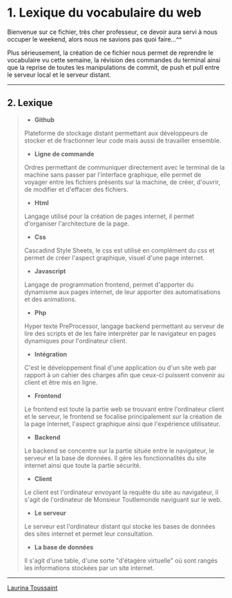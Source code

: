 # 1. Lexique du vocabulaire du web  

Bienvenue sur ce fichier, très cher professeur, ce devoir aura servi à nous occuper le weekend, alors nous ne savions pas quoi faire...^^  

Plus sérieusement, la création de ce fichier nous permet de reprendre le vocabulaire vu cette semaine,  la révision des commandes du terminal ainsi que la reprise de toutes les manipulations de commit, de push et pull entre le serveur local et le serveur distant.</p>

***


## 2. Lexique



> - **Github**
> 
>Plateforme de stockage distant permettant aux développeurs de stocker et de fractionner leur code mais aussi de travailler ensemble.
>
>
> - **Ligne de commande**
>
>Ordres permettant de communiquer directement avec le terminal de la machine sans passer par l'interface graphique, elle permet de voyager entre les fichiers présents sur la machine, de créer, d'ouvrir, de modifier et d'effacer des fichiers.
>
>
> - **Html**
>
>Langage utilisé pour la création de pages internet, il permet d'organiser l'architecture de la page.
>
>
> - **Css**
>
>Cascadind Style Sheets, le css est utilisé en complément du css et permet de créer l'aspect graphique, visuel d'une page internet.
>
>
> - **Javascript**
>
>Langage de programmation frontend, permet d'apporter du dynamisme aux pages internet, de leur apporter des automatisations et des animations.
>
>
> - **Php**
>
>Hyper texte PreProcessor, langage backend permettant au serveur de lire des scripts et de les faire interpréter par le navigateur en pages dynamiques pour l'ordinateur client.
>
>
> - **Intégration**
>
>C'est le développement final d'une application ou d'un site web par rapport à un cahier des charges afin que ceux-ci puissent convenir au client et être mis en ligne.
>
>
> - **Frontend** 
>
>Le frontend est toute la partie web se trouvant entre l'ordinateur client et le serveur, le frontend se focalise principalement sur la création de la page internet, l'aspect graphique ainsi que l'expérience utilisateur.		  
>
>
> - **Backend**
>
>Le backend se concentre sur la partie située entre le navigateur, le serveur et la base de données. Il gére les fonctionnalités du site internet ainsi que toute la partie sécurité.
>
> 
> - **Client**
>
>Le client est l'ordinateur envoyant la requête du site au navigateur, il s'agit de l'ordinateur de Monsieur Toutlemonde naviguant sur le web.
>
>
> - **Le serveur**
>
>Le serveur est l'ordinateur distant qui stocke les bases de données des sites internet et permet leur consultation.
>
>
> - **La base de données**
>
>Il s'agit d'une table, d'une sorte "d'étagère virtuelle" où sont rangés les informations stockées par un site internet.




***

[Laurina Toussaint](laurinatoussaint@gmail.com)



